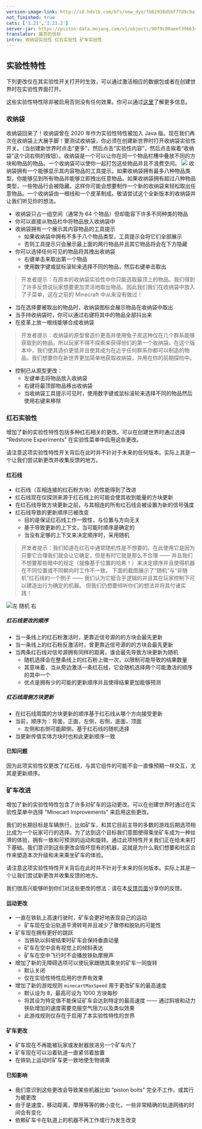 ```yaml
---
version-image-link: http://i0.hdslb.com/bfs/new_dyn/fb62938d5bf77d9c9af25a167fe62bb6558830935.jpg
not_finished: true
cats: ['1.21','1.21.2']
server-jar: https://piston-data.mojang.com/v1/objects/90f9c80aeef3966343e661a1487b7918c90ae61d/server.jar
translator: 最亮的信标
intro: 收纳袋实验性 红石实验性 矿车实验性
---
```

## 实验性特性
下列更改仅在其实验性开关打开时生效，可以通过激活相应的数据包或者在创建世界时在实验性界面打开。

这些实验性特性除非被启用否则没有任何效果。你可以通过[这里](https://www.minecraft.net/en-us/article/testing-new-minecraft-features/feature-toggles-java-edition)了解更多信息。

### 收纳袋
收纳袋回来了！收纳袋曾在 2020 年作为实验性特性被加入 Java 版。现在我们再次在收纳袋上大展手脚！要测试收纳袋，你必须在创建新世界时打开收纳袋实验性开关。（当创建新世界时点击“更多”，然后点击“实验性内容”，然后点击挨着“收纳袋”这个词右侧的按钮）。收纳袋是一个可以让你在同一个物品栏槽中叠放不同的方块和物品的物品。一个收纳袋可以使你一起打包这些物品并且不浪费空间。
![](https://image.stapxs.cn/i/2024/08/16/bundle_before_after_image-1.jpg)
收纳袋拥有一个能够显示其内容物品的工具提示。如果收纳袋拥有最多八种物品类型，你能够见到所有物品并能够立即拽出任意物品。如果收纳袋拥有超过八种物品类型，一些物品行会被隐藏。这样你可能会想要制作一个新的收纳袋来轻松取出任意物品。一个收纳袋由一根线和一个皮革制成。敬请尝试这个全新版本的收纳袋并让我们听见你的想法。

* 收纳袋只占一组空间（通常为 64 个物品）但却能容下许多不同种类的物品
* 你可以直接从物品栏中将物品放入收纳袋中
* 收纳袋拥有一个展示其内容物品的工具提示
    * 如果收纳袋中拥有不多于八个物品类型，工具提示会将它们全部展示
    * 否则工具提示只会展示最上面的两行物品并且其它物品将会在下方隐藏
* 你可以选择任何可见的物品将其拽出收纳袋
    * 右键单击来取出第一个物品
    * 使用数字键或鼠标滚轮来选择不同的物品，然后右键单击取出

> 开发者提示：在原本的收纳袋实验性中你只能选取最顶上的物品。我们得到了许多反馈说玩家想要更加灵活地取出物品。因此我们我们在收纳袋中放入了子菜单，这在之前的 Minecraft 中从来没有做过！

* 当在选择要被取出的物品时，收纳袋图标会展示物品在收纳袋中取出
* 当手持收纳袋时，你可以通过右键将其中的物品全部抖出来
* 在皮革上放一根线能够合成收纳袋

> 开发者提示：收纳袋的原型曾造价更高并使用兔子皮这种仅在几个群系能够获取到的物品，所以玩家不得不探索来获得他们的第一个收纳袋。在这个版本中，我们使其造价更低并且使其成为在近乎任何群系你都可以制造的物品。我们想要你在新世界更加简单地获取收纳袋，并用在你的前期探险中。

* 控制已从原型更改：
    * 左键单击将物品放入收纳袋
    * 右键将最顶部物品移出收纳袋
    * 当收纳袋工具提示可见时，使用数字键或鼠标滚轮来选择不同的物品然后使用右键来移除

### 红石实验性
增加了新的实验性特性包括多种红石相关的更改。可以在创建世界时通过选择 “Redstone Experiments” 在实验性菜单中启用这些更改。

请注意这项实验性特性开关背后在此时并不针对于未来的任何版本。实际上其是一个让我们尝试新更改并收集反馈的地方。

#### 红石线
* 红石线（互相连接的红石粉方块）的性能得到了改进
* 红石线现在仅探测来源于红石线上的可能会使其收到能量的方块更新
* 在红石线导致方块更新之前，与其相连的所有红石线会被设置为新的信号强度
* 红石线导致的更新顺序已被改变
    * 目的是保证红石线工作一致性，与位置与方向无关
    * 基于导致更新的上下文，当可能时顺序是确定的
    * 当没有足够的上下文来决定顺序时，采用随机

> 开发者提示：我们知道在红石中通常随机性是不想要的。在此使用它是因为只要它合理我们就会让它确定，但是有时它就是那么不合理 —— 并且我们不想要那些暗中的规定（就像基于位置的哈希！）来决定顺序并且使得机器在不同位置或不同朝向时工作不一致。
> 下面的截图展示了“随机”与“非随机”红石线的一个例子 —— 我们认为它挺合乎逻辑的并且其在玩家控制下可以建造出行为确定的机器。
> 但我们仍想要倾听你们的想法并将其付诸实践！

![](https://image.stapxs.cn/i/2024/08/16/redstone-1.jpg "左 随机 右")
##### 红石线更改的顺序
* 当一条线上的红石粉激活时，更靠近信号源的的方块会最先更新
* 当一条线上的红石粉反激活时，曾更靠近信号源的的方块会最先更新
* 当两条红石线对信号源拥有同样的距离，谁会最先导致方块更新为随机
    * 随机选择会在整条线上的红石粉上做一次，以限制可能导致的结果数量
    * 其意味着，当从旁边激活一条红石线，它会随机选择两个可能激活的顺序的其中一个
    * 优点是拥有少的可能的更新顺序并且使得结果更加能够预测

##### 红石线周侧方块更新
* 在红石线周围的方块更新的顺序基于红石线从哪个方向接受更新
* 当前，顺序为：背面，正面，左侧，右侧，底面，顶面
    * 左侧和右侧可能颠倒，基于红石线的随机选择
* 当更新传值实体方块时也和此更新顺序一致

#### 已知问题
因为此项实验性仅更改了红石线，与其它组件的可能不会一直像预期一样交互，尤其是更新顺序。

### 矿车改进
增加了新的实验性特性包含了许多对矿车的运动更改。可以在创建世界时通过在实验性菜单中选择 "Minecart Improvements" 来启用这些更改。

我们的长期目标是车辆旅行，比如矿车，和其它目前主导的多数的游戏后期选项相比成为一个玩家可行的选择。为了达到这个目标我们意图使得乘坐矿车成为一种丝滑的体验，拥有一致和可预测的运动和旋转。通过此项特性开关我们正在给未来打下基础。我们意识到这些更改会毁坏现有的机器，这就是为什么我们想要和社区合作来塑造本次升级和未来乘坐矿车的体验。

请注意这项实验性特性开关背后在此时并不针对于未来的任何版本。实际上其是一个让我们尝试新更改并收集反馈的地方。

我们很高兴能够听到你们对这些更改的想法：请在本[反馈页面](https://aka.ms/fbcarts)分享你的反馈。

#### 运动更改
* 一直在铁轨上高速行驶时，矿车会更好地表现自己的运动
    * 矿车现在会沿轨道平滑转弯并且减少了骤停和脱轨的可能性
* 矿车现在拥有更好的跳跃
    * 当铁轨以斜坡结束时矿车会保持垂直动量
    * 矿车在空中会有视觉上的倾斜表达
    * 矿车在空中飞行时不会播放铁轨摩擦声
* 增加了新的无障碍选项可以使玩家跟随其乘坐的矿车一同旋转
    * 默认关闭
    * 仅在实验性特性启用的世界有效果
* 增加了新的游戏规则 `minecartMaxSpeed` 用于更改矿车的最高速度
    * 默认设为 8，最高可设为 1000 方块每秒
    * 将其设为特定值不能保证矿车会达到特定的最高速度 —— 通过斜坡和动力铁轨增加的速度需要克服空气阻力以及类似效果
    * 此游戏规则仅存在于启用了本实验性特性的世界

#### 矿车更改
* 矿车现在不再能被玩家或发射器放进另一个矿车内了
* 矿车现在可以沿着轨道一直紧邻着放置
* 在铁轨上运动时矿车更一致地使生物骑乘

#### 已知影响
* 我们意识到这些更改会导致某些机器比如 “piston bolts” 完全不工作，或其行为被更改
* 由于是速度，移动距离，摩擦等等的微小变化，一些非常精确的轨道网络的时间会有变化
* 依赖矿车卡在轨道上的机器不再工作或行为发生改变
